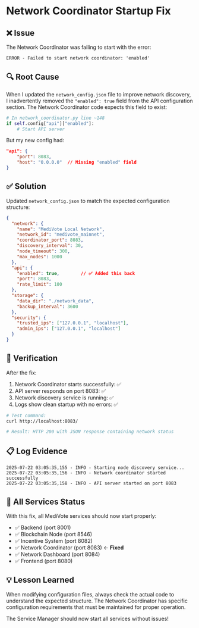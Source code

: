# Network Coordinator Startup Fix

## ❌ **Issue**
The Network Coordinator was failing to start with the error:
```
ERROR - Failed to start network coordinator: 'enabled'
```

## 🔍 **Root Cause**
When I updated the `network_config.json` file to improve network discovery, I inadvertently removed the `"enabled": true` field from the API configuration section. The Network Coordinator code expects this field to exist:

```python
# In network_coordinator.py line ~148
if self.config["api"]["enabled"]:
    # Start API server
```

But my new config had:
```json
"api": {
    "port": 8083,
    "host": "0.0.0.0"  // Missing "enabled" field
}
```

## ✅ **Solution**
Updated `network_config.json` to match the expected configuration structure:

```json
{
  "network": {
    "name": "MediVote Local Network",
    "network_id": "medivote_mainnet",
    "coordinator_port": 8083,
    "discovery_interval": 30,
    "node_timeout": 300,
    "max_nodes": 1000
  },
  "api": {
    "enabled": true,        // ✅ Added this back
    "port": 8083,
    "rate_limit": 100
  },
  "storage": {
    "data_dir": "./network_data",
    "backup_interval": 3600
  },
  "security": {
    "trusted_ips": ["127.0.0.1", "localhost"],
    "admin_ips": ["127.0.0.1", "localhost"]
  }
}
```

## 🧪 **Verification**
After the fix:
1. Network Coordinator starts successfully: ✅
2. API server responds on port 8083: ✅
3. Network discovery service is running: ✅
4. Logs show clean startup with no errors: ✅

```bash
# Test command:
curl http://localhost:8083/

# Result: HTTP 200 with JSON response containing network status
```

## 📋 **Log Evidence**
```
2025-07-22 03:05:35,155 - INFO - Starting node discovery service...
2025-07-22 03:05:35,156 - INFO - Network coordinator started successfully
2025-07-22 03:05:35,158 - INFO - API server started on port 8083
```

## 🔄 **All Services Status**
With this fix, all MediVote services should now start properly:
- ✅ Backend (port 8001)
- ✅ Blockchain Node (port 8546)
- ✅ Incentive System (port 8082)
- ✅ Network Coordinator (port 8083) ← **Fixed**
- ✅ Network Dashboard (port 8084)
- ✅ Frontend (port 8080)

## 💡 **Lesson Learned**
When modifying configuration files, always check the actual code to understand the expected structure. The Network Coordinator has specific configuration requirements that must be maintained for proper operation.

The Service Manager should now start all services without issues! 